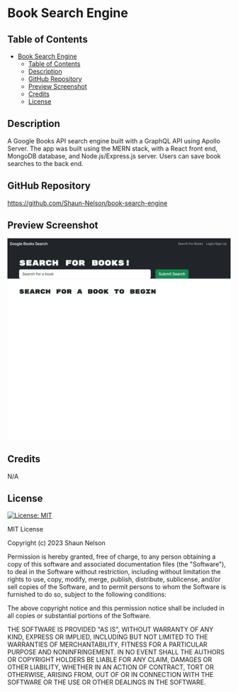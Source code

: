 # Book Search Engine

## Table of Contents

- [Book Search Engine](#book-search-engine)
  - [Table of Contents](#table-of-contents)
  - [Description](#description)
  - [GitHub Repository](#github-repository)
  - [Preview Screenshot](#preview-screenshot)
  - [Credits](#credits)
  - [License](#license)

## Description

A Google Books API search engine built with a GraphQL API using Apollo Server. The app was built using the MERN stack, with a React front end, MongoDB database, and Node.js/Express.js server. Users can save book searches to the back end.

## GitHub Repository

https://github.com/Shaun-Nelson/book-search-engine

## Preview Screenshot

<img src="./screenshot.png">

## Credits

N/A

## License

[![License: MIT](https://img.shields.io/badge/License-MIT-yellow.svg)](https://opensource.org/licenses/MIT)

MIT License

Copyright (c) 2023 Shaun Nelson

Permission is hereby granted, free of charge, to any person obtaining a copy
of this software and associated documentation files (the "Software"), to deal
in the Software without restriction, including without limitation the rights
to use, copy, modify, merge, publish, distribute, sublicense, and/or sell
copies of the Software, and to permit persons to whom the Software is
furnished to do so, subject to the following conditions:

The above copyright notice and this permission notice shall be included in all
copies or substantial portions of the Software.

THE SOFTWARE IS PROVIDED "AS IS", WITHOUT WARRANTY OF ANY KIND, EXPRESS OR
IMPLIED, INCLUDING BUT NOT LIMITED TO THE WARRANTIES OF MERCHANTABILITY,
FITNESS FOR A PARTICULAR PURPOSE AND NONINFRINGEMENT. IN NO EVENT SHALL THE
AUTHORS OR COPYRIGHT HOLDERS BE LIABLE FOR ANY CLAIM, DAMAGES OR OTHER
LIABILITY, WHETHER IN AN ACTION OF CONTRACT, TORT OR OTHERWISE, ARISING FROM,
OUT OF OR IN CONNECTION WITH THE SOFTWARE OR THE USE OR OTHER DEALINGS IN THE
SOFTWARE.
